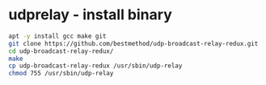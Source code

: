 # udprelay - install binary

```bash
apt -y install gcc make git
git clone https://github.com/bestmethod/udp-broadcast-relay-redux.git
cd udp-broadcast-relay-redux/
make
cp udp-broadcast-relay-redux /usr/sbin/udp-relay
chmod 755 /usr/sbin/udp-relay
```
